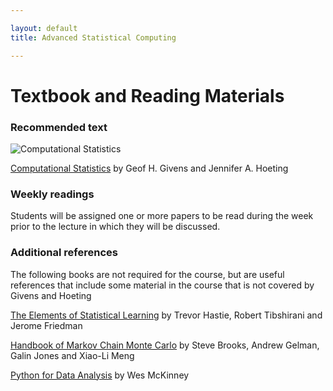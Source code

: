 ```yaml
---

layout: default
title: Advanced Statistical Computing

---
```


# Textbook and Reading Materials

### Recommended text

![Computational Statistics](http://www.stat.colostate.edu/computationalstatistics/cover.Ed2.gif)

[Computational Statistics](http://www.stat.colostate.edu/computationalstatistics/) by Geof H. Givens and Jennifer A. Hoeting

### Weekly readings

Students will be assigned one or more papers to be read during the week prior to the lecture in which they will be discussed.

### Additional references

The following books are not required for the course, but are useful references that include some material in the course that is not covered by Givens and Hoeting

[The Elements of Statistical Learning](http://www-stat.stanford.edu/~tibs/ElemStatLearn/) by Trevor Hastie, Robert Tibshirani and Jerome Friedman

[Handbook of Markov Chain Monte Carlo](http://www.amazon.com/Handbook-Chapman-Handbooks-Statistical-Methods/dp/1420079417) by Steve Brooks, Andrew Gelman, Galin Jones and Xiao-Li Meng

[Python for Data Analysis](http://shop.oreilly.com/product/0636920023784.do?code=WKDATASC) by Wes McKinney
